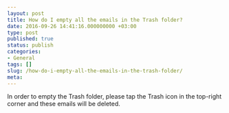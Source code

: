 ```yaml
---
layout: post
title: How do I empty all the emails in the Trash folder?
date: 2016-09-26 14:41:16.000000000 +03:00
type: post
published: true
status: publish
categories:
- General
tags: []
slug: /how-do-i-empty-all-the-emails-in-the-trash-folder/
meta:
---
```


In order to empty the Trash folder, please tap the Trash icon in the top-right corner and these emails will be deleted.